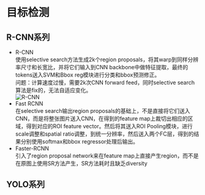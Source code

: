 # 目标检测  
## R-CNN系列  
* R-CNN  
使用selective search方法生成2k个region proposals，将其warp到同样分辨率尺寸和长宽比，并将它们输入到CNN backbone中做特征提取，最终的tokens送入SVM和Bbox reg模块进行分类和bbox预测修正。  
问题：计算速度过慢，需要2k次CNN forward feed，同时selective search算法是fix的，无法自适应变化。  
![R-CNN](https://miro.medium.com/max/1400/1*REPHY47zAyzgbNKC6zlvBQ.png)
* Fast RCNN  
在selective search输出region proposals的基础上，不是直接将它们送入CNN，而是将整张图片送入CNN，在得到的feature map上裁切出相应的区域，得到对应的ROI feature vector。然后将其送入ROI Pooling模块，进行scale调整和spatial ratio调整，到统一分辨率，然后送入两个FC层，得到的结果分别使用softmax和bbox regressor处理后输出。  
* Faster-RCNN  
引入了region proposal network来在feature map上直接产生region，而不是在原图上使用SR方法产生，SR方法耗时且缺乏diversity

## YOLO系列  


